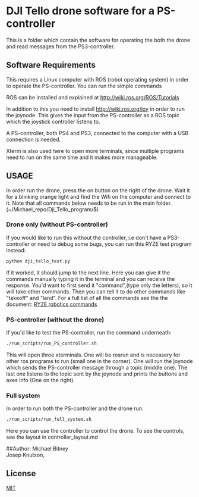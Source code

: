 # DJI Tello drone software for a PS-controller


This is a folder which contain the software for operating the both the drone and read messages from the PS3-controller.



## Software Requirements

This requires a Linux computer with ROS (robot operating system) in order to operate the PS-controller. You can run the simple commands

ROS can be installed and explained at http://wiki.ros.org/ROS/Tutorials


In addition to this you need to install http://wiki.ros.org/joy in order to run the joynode. This gives the input from the PS-controller as a ROS topic which the joystick controller listens to.

A PS-controller, both PS4 and PS3, connected to the computer with a USB connection is needed.

Xterm is also used here to open more terminals, since multiple programs need to run on the same time and it makes more manageable.

## USAGE

In order run the drone, press the on button on the right of the drone. Wait it for a blinking orange light and find the Wifi on the computer and connect to it.
Note that all commands below needs to be run in the main folder.
(~/Michael_repo/Dji_Tello_program/$)

### Drone only (without PS-controller)

If you would like to run this without the controller, i.e don't have a PS3-controller or need to debug some bugs,
you can run this RYZE test program instead:  


```python
python dji_tello_test.py
```

If it worked, it should jump to the next line. Here you can give it the commands manually typing it in the terminal and you can receive the response.
You'd want to first send it "command",(type only the letters), so it will take other commands. Then you can tell it to do other commands like "takeoff" and "land".
For a full list of all the commands see the the document: [RYZE robotics  commands](
https://dl-cdn.ryzerobotics.com/downloads/tello/0228/Tello+SDK+Readme.pdf?fbclid=IwAR2brujp0fihe8Ry2V768-AVAdF-wvtdA2Da04oglp7mm_dwafAtiiMI0sE)

### PS-controller (without the drone)
If you'd like to test the PS-controller, run the command underneath:

```bash
./run_scripts/run_PS_controller.sh
```
This will open three xterminals. One will be rosrun and is neceasery for other ros programs to run (small one in the corner). One will run the joynode which sends the PS-controller message through a topic (middle one). The last one listens to the topic sent by the joynode and prints the buttons and axes info (One on the right).

### Full system
In order to run both the PS-controller and the drone run:
```bash
./run_scripts/run_full_system.sh
```
Here you can use the controller to control the drone. To see the controls, see the layout in controller_layout.md


##Author:
Michael Bitney      
Josep Knutson,


## License
[MIT](https://choosealicense.com/licenses/mit/)
